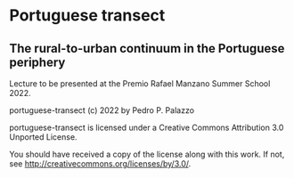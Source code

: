 # Portuguese transect

## The rural-to-urban continuum in the Portuguese periphery

Lecture to be presented at the Premio Rafael Manzano Summer School 2022.

 portuguese-transect (c) 2022 by Pedro P. Palazzo
 
 portuguese-transect is licensed under a
 Creative Commons Attribution 3.0 Unported License.
 
 You should have received a copy of the license along with this
 work.  If not, see <http://creativecommons.org/licenses/by/3.0/>.
